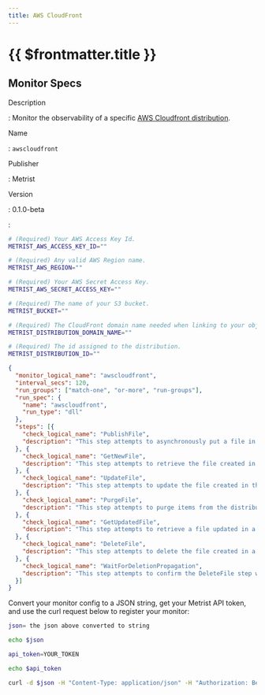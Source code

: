 ```yaml
---
title: AWS CloudFront
---
```


# {{ $frontmatter.title }}

## Monitor Specs

Description

: Monitor the observability of a specific [AWS Cloudfront distribution](https://aws.amazon.com/cloudfront/).

Name

: `awscloudfront`

Publisher

: Metrist

Version

: 0.1.0-beta

: &nbsp;


<!--@include: /parts/_1.md-->


<!--@include: /parts/_2.md-->


<!--@include: /parts/_3.md-->


```sh
# (Required) Your AWS Access Key Id.
METRIST_AWS_ACCESS_KEY_ID=""

# (Required) Any valid AWS Region name.
METRIST_AWS_REGION=""

# (Required) Your AWS Secret Access Key.
METRIST_AWS_SECRET_ACCESS_KEY=""

# (Required) The name of your S3 bucket.
METRIST_BUCKET=""

# (Required) The CloudFront domain name needed when linking to your objects.
METRIST_DISTRIBUTION_DOMAIN_NAME=""

# (Required) The id assigned to the distribution.
METRIST_DISTRIBUTION_ID=""
```

<!--@include: /parts/tips_env-vars.md -->


<!--@include: /parts/_4.md-->


```json
{
  "monitor_logical_name": "awscloudfront",
  "interval_secs": 120,
  "run_groups": ["match-one", "or-more", "run-groups"],
  "run_spec": {
    "name": "awscloudfront",
    "run_type": "dll"
  },
  "steps": [{
    "check_logical_name": "PublishFile",
    "description": "This step attempts to asynchronously put a file in an S3 bucket."
  }, {
    "check_logical_name": "GetNewFile",
    "description": "This step attempts to retrieve the file created in the previous step."
  }, {
    "check_logical_name": "UpdateFile",
    "description": "This step attempts to update the file created in the previous step."
  }, {
    "check_logical_name": "PurgeFile",
    "description": "This step attempts to purge items from the distribution."
  }, {
    "check_logical_name": "GetUpdatedFile",
    "description": "This step attempts to retrieve a file updated in a previous step."
  }, {
    "check_logical_name": "DeleteFile",
    "description": "This step attempts to delete the file created in a previous step."
  }, {
    "check_logical_name": "WaitForDeletionPropagation",
    "description": "This step attempts to confirm the DeleteFile step was successful."
  }]
}
```




Convert your monitor config to a JSON string, get your Metrist API token, and use the curl request below to register your monitor:

```sh
json= the json above converted to string

echo $json

api_token=YOUR_TOKEN

echo $api_token

curl -d $json -H "Content-Type: application/json" -H "Authorization: Bearer $api_token" 'https://app.metrist.io/api/v0/monitor-config'

```

<!--@include: /parts/tips_api.md-->


<!--@include: /parts/_5.md-->


<!--@include: /parts/result.md-->